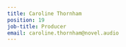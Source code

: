 ```yaml
---
title: Caroline Thornham
position: 19
job-title: Producer
email: caroline.thornham@novel.audio
---
```


